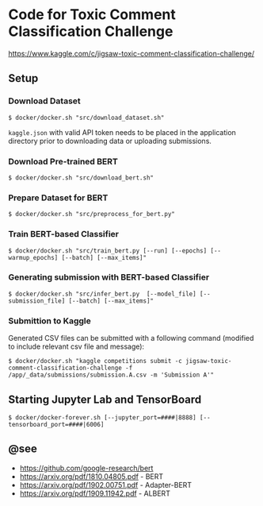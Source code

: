 # Code for Toxic Comment Classification Challenge

https://www.kaggle.com/c/jigsaw-toxic-comment-classification-challenge/

## Setup

### Download Dataset

`$ docker/docker.sh "src/download_dataset.sh"`

`kaggle.json` with valid API token needs to be placed in the application directory prior to downloading data or uploading submissions.

### Download Pre-trained BERT

`$ docker/docker.sh "src/download_bert.sh"`

### Prepare Dataset for BERT

`$ docker/docker.sh "src/preprocess_for_bert.py"`

### Train BERT-based Classifier

`$ docker/docker.sh "src/train_bert.py [--run] [--epochs] [--warmup_epochs] [--batch] [--max_items]"`

### Generating submission with BERT-based Classifier

`$ docker/docker.sh "src/infer_bert.py  [--model_file] [--submission_file] [--batch] [--max_items]"`

### Submittion to Kaggle

Generated CSV files can be submitted with a following command (modified to include relevant csv file and message):

`$ docker/docker.sh "kaggle competitions submit -c jigsaw-toxic-comment-classification-challenge -f /app/_data/submissions/submission.A.csv -m 'Submission A'"`

## Starting Jupyter Lab and TensorBoard

`$ docker/docker-forever.sh [--jupyter_port=####|8888] [--tensorboard_port=####|6006]`

## @see

 - https://github.com/google-research/bert
 - https://arxiv.org/pdf/1810.04805.pdf - BERT
 - https://arxiv.org/pdf/1902.00751.pdf - Adapter-BERT
 - https://arxiv.org/pdf/1909.11942.pdf - ALBERT